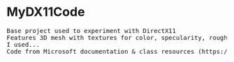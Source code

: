 # MyDX11Code
<pre>
Base project used to experiment with DirectX11
Features 3D mesh with textures for color, specularity, roughness, bumps, and ambient occlusion
I used...
Code from Microsoft documentation & class resources (https://github.com/vixorien/DX11Starter)
</pre>
